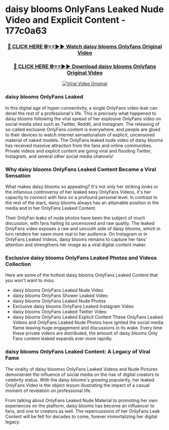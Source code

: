 # daisy blooms OnlyFans Leaked Nude Video and Explicit Content - 177c0a63

<div align="center">

### [🔴 CLICK HERE 🌐==►► Watch daisy blooms Onlyfans Original Video](https://aff.leakpic.com/?utm_medium=9dac6e3e92780789e695eb65dc45befdb20081c8&utm_campaign=Link_for_leakpic_com)

### [🔴 CLICK HERE 🌐==►► Download daisy blooms Onlyfans Original Video](https://aff.leakpic.com/?utm_medium=9dac6e3e92780789e695eb65dc45befdb20081c8&utm_campaign=Link_for_leakpic_com)

[![Viral Video Original](https://i.ibb.co.com/xMMVF88/686577567.gif)](https://aff.leakpic.com/?utm_medium=9dac6e3e92780789e695eb65dc45befdb20081c8&utm_campaign=Link_for_leakpic_com)

</div>

### daisy blooms OnlyFans Leaked
In this digital age of hyper-connectivity, a single OnlyFans video leak can derail the rest of a professional's life. This is precisely what happened to daisy blooms following the viral spread of her explosive OnlyFans video on social media sites such as Twitter, Reddit, and Instagram. The releasing of so-called exclusive OnlyFans content is everywhere, and people are glued to their devices to watch internet sensationalism of explicit, uncensored material of naked models. 
The OnlyFans leaked nude video of daisy blooms has received massive attraction from the fans and online communities. Private videos and explicit content are going viral and flooding Twitter, Instagram, and several other social media channels!

### Why daisy blooms OnlyFans Leaked Content Became a Viral Sensation
What makes daisy blooms so appealing? It's not only her striking looks or the infamous controversy of her leaked sexy OnlyFans Videos, it's her capacity to connect with fans on a profound personal level. In contrast to the rest of the stars, daisy blooms always has an attainable position in the media and in her OnlyFans Leaked Content.

Their OnlyFan leaks of nude photos have been the subject of much discussion, with fans hailing its uncensored and raw quality. The leaked OnlyFans video exposes a raw and uncouth side of daisy blooms, which in turn renders her seem more real to her audience. On Instagram or in OnlyFans Leaked Videos, daisy blooms remains to capture her fans' attention and strengthens her image as a viral digital content maker.

### Exclusive daisy blooms OnlyFans Leaked Photos and Videos Collection
Here are some of the hottest daisy blooms OnlyFans Leaked Content that you won't want to miss:
- daisy blooms OnlyFans Leaked Nude Video
- daisy blooms OnlyFans Shower Leaked Video
- daisy blooms OnlyFans Leaked Nude Photos
- Exclusive daisy blooms OnlyFans Leaked Instagram Video
- daisy blooms OnlyFans Leaked Twitter Video
- daisy blooms OnlyFans Leaked Explicit Content
These OnlyFans Leaked Videos and OnlyFans Leaked Nude Photos have ignited the social media flame leaving huge engagement and discussions in its wake. Every time these private videos are distributed, the amount of daisy blooms Only Fans content leaked expands ever more rapidly.

### daisy blooms OnlyFans Leaked Content: A Legacy of Viral Fame
The virality of daisy bloomss OnlyFans Leaked Videos and Nude Pictures demonstrate the influence of social media on the rise of digital creators to celebrity status. With the daisy blooms's growing popularity, her leaked OnlyFans Video is the object lesson illustrating the impact of a casual moment of revelation on professional life.

From talking about OnlyFans Leaked Nude Material to promoting her own experiences on the platform, daisy blooms has become an influencer to fans, and one to creators as well. The repercussions of her OnlyFans Leak Content will be felt for decades to come, forever immortalizing her digital legacy.
